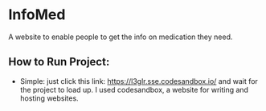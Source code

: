# InfoMed
A website to enable people to get the info on medication they need.

## How to Run Project:
 * Simple: just click this link: https://l3glr.sse.codesandbox.io/ and wait for the project to load up. I used codesandbox, a website for writing and hosting websites.
